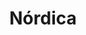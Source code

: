 ﻿---
title: "Nórdica"
permalink: periodes_943.html
layout: periode
sidebar: periodes
pares:
  - 654:
    title: "Mitología"

fills:
jocsPrincipals:
  - title: "Yggdrasil"
    bggId: 71671
    dataInici: 
    dataFi: 

  - title: "Midgard"
    bggId: 23985
    dataInici: 
    dataFi: 

  - title: "Ragnarok"
    bggId: 4516
    dataInici: 
    dataFi: 

jocsEscenaris:
  - title: "Fallen Kingdoms"
    bggId: 72347
    dataInici: 
    dataFi: 

  - title: "Freya's Folly"
    bggId: 19624
    dataInici: 
    dataFi: 

  - title: "Blood Rage"
    bggId: 170216
    dataInici: 
    dataFi: 

  - title: "Odin's Ravens (Second Edition)"
    bggId: 192074
    dataInici: 
    dataFi: 

  - title: "Asgard"
    bggId: 131118
    dataInici: 
    dataFi: 

jocsEpoca:
jocsEpocaEscenaris:
---
